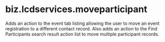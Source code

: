 # biz.lcdservices.moveparticipant
Adds an action to the event tab listing allowing the user to move an event registration to a different contact record. Also adds an action to the Find Participants search result action list to move multiple participant records.
